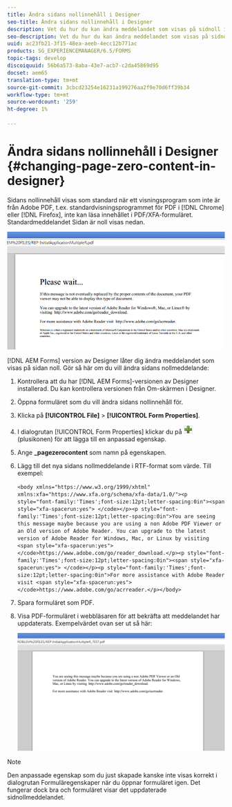 ```yaml
---
title: Ändra sidans nollinnehåll i Designer
seo-title: Ändra sidans nollinnehåll i Designer
description: Vet du hur du kan ändra meddelandet som visas på sidnoll i en XFA PDF när du visar det i ett visningsprogram som inte är från Adobe PDF?
seo-description: Vet du hur du kan ändra meddelandet som visas på sidnoll i en XFA PDF när du visar det i ett visningsprogram som inte är från Adobe PDF?
uuid: ac23fb21-3f15-48ea-aeeb-4ecc12b771ac
products: SG_EXPERIENCEMANAGER/6.5/FORMS
topic-tags: develop
discoiquuid: 56b6a573-8aba-43e7-acb7-c2da45869d95
docset: aem65
translation-type: tm+mt
source-git-commit: 3cbcd23254e16231a199276aa2f9e70d6ff39b34
workflow-type: tm+mt
source-wordcount: '259'
ht-degree: 1%

---
```



# Ändra sidans nollinnehåll i Designer {#changing-page-zero-content-in-designer}

Sidans nollinnehåll visas som standard när ett visningsprogram som inte är från Adobe PDF, t.ex. standardvisningsprogrammet för PDF i [!DNL Chrome] eller [!DNL Firefox], inte kan läsa innehållet i PDF/XFA-formuläret. Standardmeddelandet Sidan är noll visas nedan.

![defaultpage0message](assets/defaultpage0message.png)

[!DNL AEM Forms] version av Designer låter dig ändra meddelandet som visas på sidan noll. Gör så här om du vill ändra sidans nollmeddelande:

1. Kontrollera att du har [!DNL AEM Forms]-versionen av Designer installerad. Du kan kontrollera versionen från Om-skärmen i Designer.

1. Öppna formuläret som du vill ändra sidans nollinnehåll för.

1. Klicka på **[!UICONTROL File]** > **[!UICONTROL Form Properties]**.

1. I dialogrutan [!UICONTROL Form Properties] klickar du på ![plus](assets/plus.png) (plusikonen) för att lägga till en anpassad egenskap.

1. Ange **_pagezerocontent** som namn på egenskapen.
1. Lägg till det nya sidans nollmeddelande i RTF-format som värde. Till exempel:


   `<body xmlns="https://www.w3.org/1999/xhtml" xmlns:xfa="https://www.xfa.org/schema/xfa-data/1.0/"><p style="font-family:'Times';font-size:12pt;letter-spacing:0in"><span style="xfa-spacerun:yes"> </code></p><p style="font-family:'Times';font-size:12pt;letter-spacing:0in">You are seeing this message maybe because you are using a non Adobe PDF Viewer or an Old version of Adobe Reader. You can upgrade to the latest version of Adobe Reader for Windows, Mac, or Linux by visiting <span style="xfa-spacerun:yes"> </code>https://www.adobe.com/go/reader_download.</p><p style="font-family:'Times';font-size:12pt;letter-spacing:0in"><span style="xfa-spacerun:yes"> </code></p><p style="font-family:'Times';font-size:12pt;letter-spacing:0in">For more assistance with Adobe Reader visit <span style="xfa-spacerun:yes"> </code>https://www.adobe.com/go/acrreader.</p></body>`

1. Spara formuläret som PDF.

1. Visa PDF-formuläret i webbläsaren för att bekräfta att meddelandet har uppdaterats. Exempelvärdet ovan ser ut så här:

   ![ändrat meddelande](assets/changedmessage.png)

>[!NOTE]
>
>Den anpassade egenskap som du just skapade kanske inte visas korrekt i dialogrutan Formuläregenskaper när du öppnar formuläret igen. Det fungerar dock bra och formuläret visar det uppdaterade sidnollmeddelandet.
